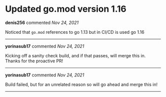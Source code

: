 # Updated go.mod version 1.16

**denis256** commented *Nov 24, 2021*

Noticed that `go.mod` references to go 1.13 but in CI/CD is used go 1.16
<br />
***


**yorinasub17** commented *Nov 24, 2021*

Kicking off a sanity check build, and if that passes, will merge this in. Thanks for the proactive PR!
***

**yorinasub17** commented *Nov 24, 2021*

Build failed, but for an unrelated reason so will go ahead and merge this in!
***


